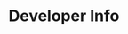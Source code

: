 ---
title: Developer Info
summary: Building out your project with Form.io also builds out a Rest API at the same time. Use it to interact with your data from applications in another language than those supported by embedding.
section-title: Info
section: info
book: developer
layout: section
image:
weight: 0
---